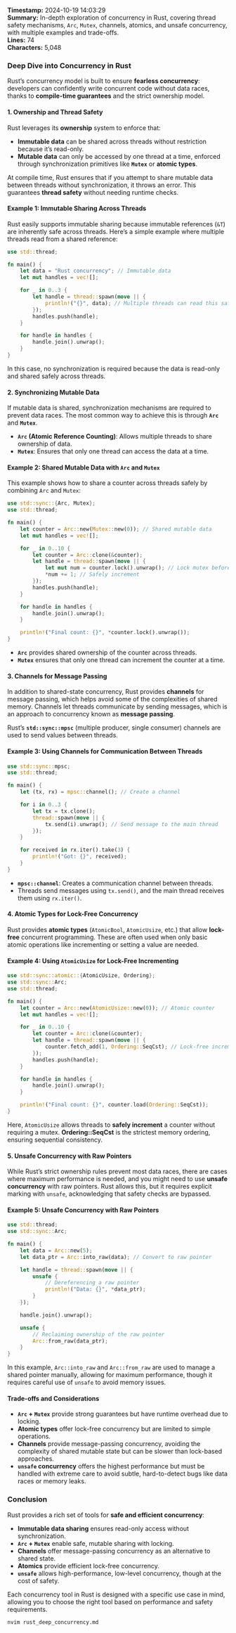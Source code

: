 **Timestamp:** 2024-10-19 14:03:29  
**Summary:** In-depth exploration of concurrency in Rust, covering thread safety mechanisms, `Arc`, `Mutex`, channels, atomics, and unsafe concurrency, with multiple examples and trade-offs.  
**Lines:** 74  
**Characters:** 5,048  

### Deep Dive into Concurrency in Rust

Rust’s concurrency model is built to ensure **fearless concurrency**: developers can confidently write concurrent code without data races, thanks to **compile-time guarantees** and the strict ownership model.

#### 1. Ownership and Thread Safety
Rust leverages its **ownership** system to enforce that:
- **Immutable data** can be shared across threads without restriction because it’s read-only.
- **Mutable data** can only be accessed by one thread at a time, enforced through synchronization primitives like **`Mutex`** or **atomic types**.

At compile time, Rust ensures that if you attempt to share mutable data between threads without synchronization, it throws an error. This guarantees **thread safety** without needing runtime checks.

#### Example 1: Immutable Sharing Across Threads

Rust easily supports immutable sharing because immutable references (`&T`) are inherently safe across threads. Here’s a simple example where multiple threads read from a shared reference:

```rust
use std::thread;

fn main() {
    let data = "Rust concurrency"; // Immutable data
    let mut handles = vec![];

    for _ in 0..3 {
        let handle = thread::spawn(move || {
            println!("{}", data); // Multiple threads can read this safely
        });
        handles.push(handle);
    }

    for handle in handles {
        handle.join().unwrap();
    }
}
```

In this case, no synchronization is required because the data is read-only and shared safely across threads.

#### 2. Synchronizing Mutable Data
If mutable data is shared, synchronization mechanisms are required to prevent data races. The most common way to achieve this is through **`Arc`** and **`Mutex`**.

- **`Arc` (Atomic Reference Counting)**: Allows multiple threads to share ownership of data.
- **`Mutex`**: Ensures that only one thread can access the data at a time.

#### Example 2: Shared Mutable Data with `Arc` and `Mutex`

This example shows how to share a counter across threads safely by combining `Arc` and `Mutex`:

```rust
use std::sync::{Arc, Mutex};
use std::thread;

fn main() {
    let counter = Arc::new(Mutex::new(0)); // Shared mutable data
    let mut handles = vec![];

    for _ in 0..10 {
        let counter = Arc::clone(&counter);
        let handle = thread::spawn(move || {
            let mut num = counter.lock().unwrap(); // Lock mutex before modifying
            *num += 1; // Safely increment
        });
        handles.push(handle);
    }

    for handle in handles {
        handle.join().unwrap();
    }

    println!("Final count: {}", *counter.lock().unwrap());
}
```

- **`Arc`** provides shared ownership of the counter across threads.
- **`Mutex`** ensures that only one thread can increment the counter at a time.

#### 3. Channels for Message Passing
In addition to shared-state concurrency, Rust provides **channels** for message passing, which helps avoid some of the complexities of shared memory. Channels let threads communicate by sending messages, which is an approach to concurrency known as **message passing**.

Rust’s **`std::sync::mpsc`** (multiple producer, single consumer) channels are used to send values between threads.

#### Example 3: Using Channels for Communication Between Threads

```rust
use std::sync::mpsc;
use std::thread;

fn main() {
    let (tx, rx) = mpsc::channel(); // Create a channel

    for i in 0..3 {
        let tx = tx.clone();
        thread::spawn(move || {
            tx.send(i).unwrap(); // Send message to the main thread
        });
    }

    for received in rx.iter().take(3) {
        println!("Got: {}", received);
    }
}
```

- **`mpsc::channel`**: Creates a communication channel between threads.
- Threads send messages using `tx.send()`, and the main thread receives them using `rx.iter()`.

#### 4. Atomic Types for Lock-Free Concurrency
Rust provides **atomic types** (`AtomicBool`, `AtomicUsize`, etc.) that allow **lock-free** concurrent programming. These are often used when only basic atomic operations like incrementing or setting a value are needed.

#### Example 4: Using `AtomicUsize` for Lock-Free Incrementing

```rust
use std::sync::atomic::{AtomicUsize, Ordering};
use std::sync::Arc;
use std::thread;

fn main() {
    let counter = Arc::new(AtomicUsize::new(0)); // Atomic counter
    let mut handles = vec![];

    for _ in 0..10 {
        let counter = Arc::clone(&counter);
        let handle = thread::spawn(move || {
            counter.fetch_add(1, Ordering::SeqCst); // Lock-free increment
        });
        handles.push(handle);
    }

    for handle in handles {
        handle.join().unwrap();
    }

    println!("Final count: {}", counter.load(Ordering::SeqCst));
}
```

Here, `AtomicUsize` allows threads to **safely increment** a counter without requiring a mutex. **Ordering::SeqCst** is the strictest memory ordering, ensuring sequential consistency.

#### 5. Unsafe Concurrency with Raw Pointers
While Rust’s strict ownership rules prevent most data races, there are cases where maximum performance is needed, and you might need to use **unsafe concurrency** with raw pointers. Rust allows this, but it requires explicit marking with `unsafe`, acknowledging that safety checks are bypassed.

#### Example 5: Unsafe Concurrency with Raw Pointers

```rust
use std::thread;
use std::sync::Arc;

fn main() {
    let data = Arc::new(5);
    let data_ptr = Arc::into_raw(data); // Convert to raw pointer

    let handle = thread::spawn(move || {
        unsafe {
            // Dereferencing a raw pointer
            println!("Data: {}", *data_ptr);
        }
    });

    handle.join().unwrap();

    unsafe {
        // Reclaiming ownership of the raw pointer
        Arc::from_raw(data_ptr);
    }
}
```

In this example, `Arc::into_raw` and `Arc::from_raw` are used to manage a shared pointer manually, allowing for maximum performance, though it requires careful use of `unsafe` to avoid memory issues.

#### Trade-offs and Considerations
- **`Arc` + `Mutex`** provide strong guarantees but have runtime overhead due to locking.
- **Atomic types** offer lock-free concurrency but are limited to simple operations.
- **Channels** provide message-passing concurrency, avoiding the complexity of shared mutable state but can be slower than lock-based approaches.
- **`unsafe` concurrency** offers the highest performance but must be handled with extreme care to avoid subtle, hard-to-detect bugs like data races or memory leaks.

### Conclusion
Rust provides a rich set of tools for **safe and efficient concurrency**:
- **Immutable data sharing** ensures read-only access without synchronization.
- **`Arc` + `Mutex`** enable safe, mutable sharing with locking.
- **Channels** offer message-passing concurrency as an alternative to shared state.
- **Atomics** provide efficient lock-free concurrency.
- **`unsafe`** allows high-performance, low-level concurrency, though at the cost of safety.

Each concurrency tool in Rust is designed with a specific use case in mind, allowing you to choose the right tool based on performance and safety requirements.

```bash
nvim rust_deep_concurrency.md
```
